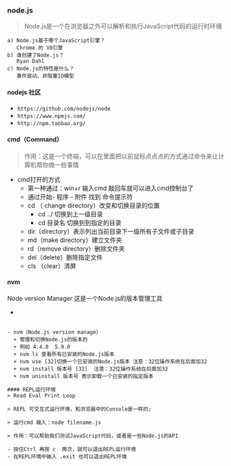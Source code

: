 ### node.js   
> Node.js是一个在浏览器之外可以解析和执行JavaScript代码的运行时环境

```
a) Node.js基于哪个JavaScript引擎？
   Chrome 的 V8引擎
b) 谁创建了Node.js？
   Ryan Dahl
c) Node.js的特性是什么？
   事件驱动、非阻塞IO模型
```

#### nodejs 社区

- ```https://github.com/nodejs/node```
- ```https://www.npmjs.com/```
- ```http://npm.taobao.org/```


#### cmd（Command）
> 作用：这是一个终端，可以在里面把以前鼠标点点点的方式通过命令来让计算机帮你做一些事情

- cmd打开的方式
  + 第一种通过：win+r  输入cmd  敲回车就可以进入cmd控制台了
  + 通过开始- 程序 - 附件  找到 命令提示符
  + cd （ change directory）改变和切换目录的位置
    + cd ../ 切换到上一级目录
    + cd 目录名 切换到到指定的目录
  + dir（directory）表示列出当前目录下一级所有子文件或子目录
  + md（make directory）建立文件夹
  + rd（remove directory）删除文件夹
  + del（delete）删除指定文件
  + cls （clear）清屏

#### nvm

Node version Manager  这是一个Node.js的版本管理工具
- ```https://github.com/creationix/nvm
```

- nvm（Node.js version manage）
  + 管理和切换Node.js的版本的
  + 例如 4.4.0  5.9.0
  + nvm ls 查看所有已安装的Node.js版本
  + nvm use [32]切换一个已安装的Node.js版本 注意：32位操作系统在后面加32
  + nvm install 版本号 [32]  注意：32位操作系统在后面加32
  + nvm uninstall 版本号 表示卸载一个已安装的指定版本

#### REPL运行环境
> Read Eval Print Loop

> REPL 可交互式运行环境，和浏览器中的Console是一样的;

> 运行cmd 输入：node filename.js

> 作用：可以帮助我们测试JavaScript代码，或者是一些Node.js的API

- 按住Ctrl 再按 c  两次，就可以退出REPL运行环境
- 在REPL环境中输入 .exit 也可以退出REPL环境



